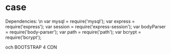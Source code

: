 # case
Dependencies: \n
var mysql = require('mysql');
var express = require('express');
var session = require('express-session');
var bodyParser = require('body-parser');
var path = require('path');
var bcrypt = require('bcrypt');

och
BOOTSTRAP 4 CDN

